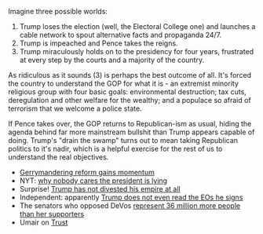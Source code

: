 Imagine three possible worlds:

1. Trump loses the election (well, the Electoral College one) and launches a cable network to spout alternative facts and propaganda 24/7.
2. Trump is impeached and Pence takes the reigns.
3. Trump miraculously holds on to the presidency for four years, frustrated at every step by the courts and a majority of the country.

As ridiculous as it sounds (3) is perhaps the best outcome of all. It's forced the country to understand the GOP for what it is - an extremist minority religious group with four basic goals: environmental destruction; tax cuts, deregulation and other welfare for the wealthy; and a populace so afraid of terrorism that we welcome a police state.

If Pence takes over, the GOP returns to Republican-ism as usual, hiding the agenda behind far more mainstream bullshit than Trump appears capable of doing. Trump's "drain the swamp" turns out to mean taking Republican politics to it's nadir, which is a helpful exercise for the rest of us to understand the real objectives.

* [Gerrymandering reform gains momentum](http://www.mcall.com/opinion/white/mc-bw-gerrymandering-20170201-story.html)
* NYT: [why nobody cares the president is lying](https://mobile.nytimes.com/2017/02/04/opinion/sunday/why-nobody-cares-the-president-is-lying.html)
* Surprise! [Trump has not divested his empire at all](https://mobile.nytimes.com/2017/02/03/us/politics/donald-trump-business.html)
* Independent: apparently [Trump does not even read the EOs he signs](http://www.independent.co.uk/news/world/americas/donald-trump-steve-bannon-nsc-national-security-council-order-a7565191.html)
* The senators who opposed DeVos [represent 36 million more people than her supporters](https://thinkprogress.org/the-senators-who-opposed-devos-represent-36-million-more-people-than-her-supporters-do-4705655a2bc7#.bc7swa4v7)
* Umair on [Trust](https://umairhaque.com/the-five-letter-word-that-spells-the-end-of-societies-8c554f9489c7)